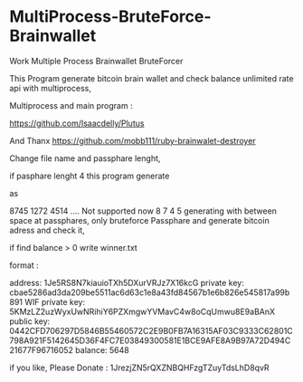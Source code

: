 # MultiProcess-BruteForce-Brainwallet
Work Multiple Process Brainwallet BruteForcer

This Program generate bitcoin brain wallet and check balance unlimited rate api with multiprocess, 

Multiprocess and main program : 

https://github.com/Isaacdelly/Plutus

And Thanx https://github.com/mobb111/ruby-brainwalet-destroyer



Change file name and passphare lenght,

if pasphare lenght 4 this program generate

as 

8745
1272
4514 ....
Not supported now  8 7 4 5 generating with  between space at passphares, only bruteforce
Passphare and generate bitcoin adress and check it,

if find balance > 0  write winner.txt

format :

address: 1Je5RS8N7kiauioTXh5DXurVRJz7X16kcG
private key: cbae5286ad3da209be5511ac6d63c1e8a43fd84567b1e6b826e545817a99b891
WIF private key: 5KMzLZ2uzWyxUwNRihiY6PZXmgwYVMavC4w8oCqUmwu8E9aBAnX
public key: 0442CFD706297D5846B55460572C2E9B0FB7A16315AF03C9333C62801C798A921F5142645D36F4FC7E03849300581E1BCE9AFE8A9B97A72D494C21677F96716052
balance: 5648



if you like, Please Donate : 1JrezjZN5rQXZNBQHFzgTZuyTdsLhD8qvR
